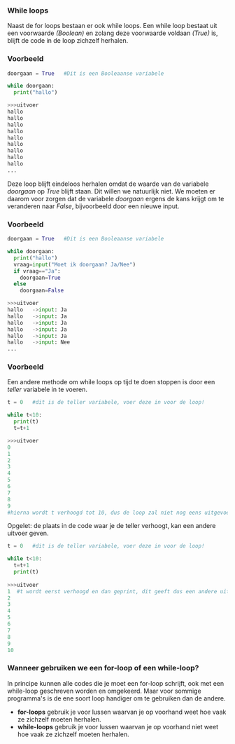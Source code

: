 ### While loops

Naast de for loops bestaan er ook while loops.  Een while loop bestaat uit een voorwaarde *(Boolean)* en zolang deze voorwaarde voldaan *(True)* is, blijft de code in de loop zichzelf herhalen.


### Voorbeeld

```python
doorgaan = True   #Dit is een Booleaanse variabele

while doorgaan:
  print("hallo")

>>>uitvoer
hallo
hallo
hallo
hallo
hallo
hallo
hallo
hallo
hallo
...

```
Deze loop blijft eindeloos herhalen omdat de waarde van de variabele *doorgaan* op *True* blijft staan. Dit willen we natuurlijk niet. We moeten er daarom voor zorgen dat de variabele *doorgaan* ergens de kans krijgt om te veranderen naar *False*, bijvoorbeeld door een nieuwe input.

### Voorbeeld
```python
doorgaan = True   #Dit is een Booleaanse variabele

while doorgaan:
  print("hallo")
  vraag=input("Moet ik doorgaan? Ja/Nee")
  if vraag=="Ja":
    doorgaan=True
  else
    doorgaan=False

>>>uitvoer
hallo   ->input: Ja
hallo   ->input: Ja
hallo   ->input: Ja
hallo   ->input: Ja
hallo   ->input: Ja
hallo   ->input: Nee
...

```

### Voorbeeld

Een andere methode om while loops op tijd te doen stoppen is door een *teller* variabele in te voeren.

```python
t = 0   #dit is de teller variabele, voer deze in voor de loop!

while t<10:
  print(t)
  t=t+1

>>>uitvoer
0
1
2
3
4
5
6
7
8
9   
#hierna wordt t verhoogd tot 10, dus de loop zal niet nog eens uitgevoerd worden
```

Opgelet: de plaats in de code waar je de teller verhoogt, kan een andere uitvoer geven.
```python
t = 0   #dit is de teller variabele, voer deze in voor de loop!

while t<10:
  t=t+1
  print(t)
  
>>>uitvoer
1  #t wordt eerst verhoogd en dan geprint, dit geeft dus een andere uitkomst
2
3
4
5
6
7
8
9   
10  
```

### Wanneer gebruiken we een for-loop of een while-loop?

In principe kunnen alle codes die je moet een for-loop schrijft, ook met een while-loop geschreven worden en omgekeerd. Maar voor sommige programma's is de ene soort loop handiger om te gebruiken dan de andere.

  - **for-loops** gebruik je voor lussen waarvan je op voorhand weet hoe vaak ze zichzelf moeten herhalen.
  - **while-loops** gebruik je voor lussen waarvan je op voorhand niet weet hoe vaak ze zichzelf moeten herhalen.




